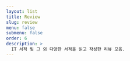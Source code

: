 ```yaml
---
layout: list
title: Review
slug: review
menu: false
submenu: false
order: 6
description: >
  IT 서적 및 그 외 다양한 서적을 읽고 작성한 리뷰 모음.
---
```

